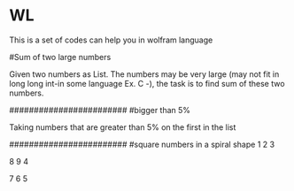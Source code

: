 # WL

This is a set of codes can help you in wolfram language


#Sum of two large numbers

Given two numbers as List. The numbers may be very large (may not fit in long long int-in some language Ex. C -), the task is to find sum of these two numbers.

########################
#bigger than 5%

Taking numbers that are greater than 5% on the first in the list

########################
#square numbers in a spiral shape
1 2 3

8 9 4

7 6 5
